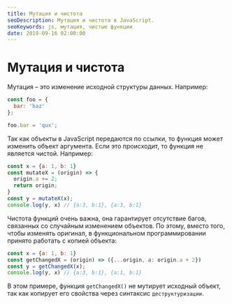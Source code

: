 ```yaml
---
title: Мутация и чистота
seoDescription: Мутация и чистота в JavaScript.
seoKeywords: js, мутация, чистые функции
date: 2019-09-16 02:00:00
---
```

# Мутация и чистота

Мутация &ndash; это изменение исходной структуры данных. Например:

```js
const foo = {
  bar: 'baz'
};

foo.bar = 'qux';
```

Так как объекты в JavaScript передаются по ссылки, то функция может изменить объект аргумента. Если это происходит, то функция не является чистой. Например:

```js
const x = {a: 1, b: 1}
const mutateX = (origin) => {
  origin.a += 2;
  return origin;
}
const y = mutateX(x);
console.log(y, x) // {a:3, b:1}, {a:3, b:1}
```

Чистота функций очень важна, она гарантирует отсутствие багов, связанных со случайным изменением объектов. По этому, вместо того, чтобы изменять оригинал, в функциональном программировании принято работать с копией объекта:

```js
const x = {a: 1, b: 1}
const getChangedX = (origin) => ({...origin, a: origin.a + 2})
const y = getChangedX(x);
console.log(y, x) // {a:3, b:1}, {a:1, b:1}
```

В этом примере, функция ```getChangedX()``` не мутирует исходный объект, так как копирует его свойства через синтаксис ```деструктуризации```.

